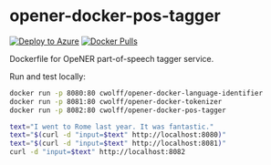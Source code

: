 # opener-docker-pos-tagger

[![Deploy to Azure](https://azuredeploy.net/deploybutton.svg)](https://portal.azure.com/#create/Microsoft.Template/uri/https%3A%2F%2Fraw.githubusercontent.com%2FCatalystCode%2Fopener-docker-pos-tagger%2Fmaster%2Fazuredeploy.json)
[![Docker Pulls](https://img.shields.io/docker/pulls/cwolff/opener-docker-pos-tagger.svg)](https://hub.docker.com/r/cwolff/opener-docker-pos-tagger/)

Dockerfile for OpeNER part-of-speech tagger service.

Run and test locally:

```bash
docker run -p 8080:80 cwolff/opener-docker-language-identifier
docker run -p 8081:80 cwolff/opener-docker-tokenizer
docker run -p 8082:80 cwolff/opener-docker-pos-tagger

text="I went to Rome last year. It was fantastic."
text="$(curl -d "input=$text" http://localhost:8080)"
text="$(curl -d "input=$text" http://localhost:8081)"
curl -d "input=$text" http://localhost:8082
```

